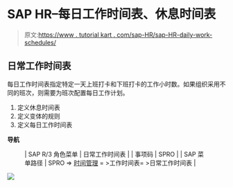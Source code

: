 # SAP HR–每日工作时间表、休息时间表

> 原文:[https://www . tutorial kart . com/sap-HR/sap-HR-daily-work-schedules/](https://www.tutorialkart.com/sap-hr/sap-hr-daily-work-schedules/)

## 日常工作时间表

每日工作时间表指定特定一天上班打卡和下班打卡的工作小时数。如果组织采用不同的班次，则需要为班次配置每日工作计划。

1.  定义休息时间表
2.  定义变体的规则
3.  定义每日工作时间表

**导航**

<figure class="wp-block-table">

| SAP R/3 角色菜单 | 日常工作时间表 |
| 事项码 | SPRO |
| SAP 菜单路径 | SPRO => [时间管理](https://www.tutorialkart.com/sap-hr/sap-hr-time-management/) = >工作时间表= >日常工作时间表 |

</figure>

[![](../Images/925da31b32d6bc3827932f6c8afb11bb.png)](https://www.tutorialkart.com/)